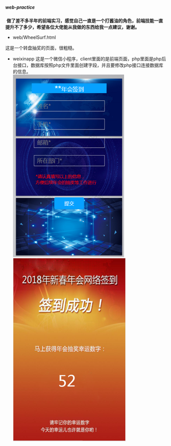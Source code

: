 ##### web-practice
  **做了差不多半年的前端实习，感觉自己一直是一个打酱油的角色，前端技能一直提升不了多少，希望各位大佬能从我做的东西给我一点建议，谢谢。**
- web/WheelSurf.html

这是一个转盘抽奖的页面，很粗糙。
- weixinapp
这是一个微信小程序，client里面的是前端页面，php里面是php后台接口，数据库按照php文件里面创建字段，并且要修改php接口连接数据库的信息。<br>
![image](https://github.com/Mafia001/web-practice/blob/master/weixinapp/img/%E7%AD%BE%E5%88%B0.png)
![image](https://github.com/Mafia001/web-practice/blob/master/weixinapp/img/%E7%AD%BE%E5%88%B0%E5%90%8E.png)
